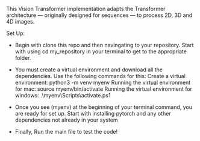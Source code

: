 
This Vision Transformer implementation adapts the Transformer architecture — originally designed for sequences — to process 2D, 3D and 4D images. 

Set Up:
* Begin with clone this repo and then navingating to your repository. Start with using cd my_repository in your terminal to get to the appropriate folder.

* You must create a virtual environment and download all the dependencies. Use the following commands for this: Create a virtual environment: python3 -m venv myenv Running the virtual environment for mac: source myenv/bin/activate Running the virtual environment for windows: .\myenv\Scripts\activate.ps1
  
* Once you see (myenv) at the beginning of your terminal command, you are ready for set up. Start with installing pytorch and any other dependencies not already in your system
  
* Finally, Run the main file to test the code!
